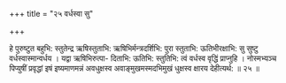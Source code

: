 +++
title = "२५ वर्धस्वा सु"

+++

हे पुरुष्टुत बहुभि: स्तुतेन्द्र ऋषिस्तुताभि: ऋषिभिर्मन्त्रदर्शिभि: पुरा स्तुताभि: ऊतिभीरक्षाभि: सु सुष्टु वर्धस्वास्मान्वर्धय । यद्वा ऋषिभिरुत्पा- दिताभि: ऊतिभि: स्तुतिभि: त्वं वर्धस्व वृद्धिं प्राप्नुहि । नोस्मभ्यञ्च पिप्युषीं प्रवृद्धां इषं इष्यमाणमन्नं अवधुक्षस्व अवाङ्मुखमस्मदभिमुखं धुक्षस्व क्षारय देहीत्यर्थ: ॥ २५ ॥